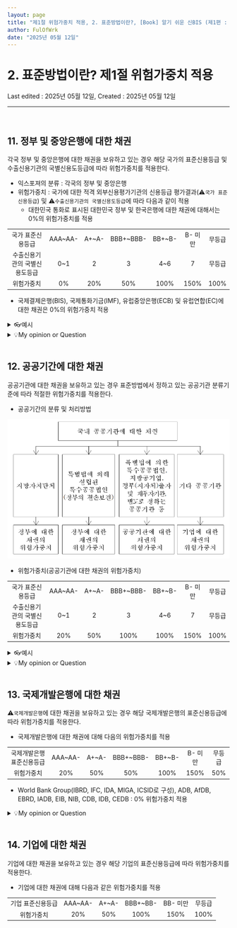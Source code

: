 ```yaml
---
layout: page
title: "제1절 위험가중치 적용, 2. 표준방법이란?, [Book] 알기 쉬운 신BIS (제1편 : 신용리스크)"
author: FulOfWrk
date: "2025년 05월 12일"
---
```


# 2. 표준방법이란? 제1절 위험가중치 적용

Last edited : 2025년 05월 12일, Created : 2025년 05월 12일

---

<br>

## 11. 정부 및 중앙은행에 대한 채권

각국 정부 및 중앙은행에 대한 채권을 보유하고 있는 경우 해당 국가의 표준신용등급 및 수출신용기관의 국별신용도등급에 따라 위험가중치를 적용한다. 

- 익스포져의 분류 : 각국의 정부 및 중앙은행
- 위험가중치 : 국가에 대한 적격 외부신용평가기관의 신용등급 평가결과(⚠️`국가 표준신용등급`) 및 ⚠️`수출신용기관의 국별신용도등급`에 따라 다음과 같이 적용
  - 대한민국 통화로 표시된 대한민국 정부 및 한국은행에 대한 채권에 대해서는 0%의 위험가중치를 적용

<table>
    <tr>
        <td align=center>국가 표준신용등급</td>
        <td align=center>AAA~AA-</td>
        <td align=center>A+~A-</td>
        <td align=center>BBB+~BBB-</td>
        <td align=center>BB+~B-</td>
        <td align=center>B- 미만</td>
        <td align=center>무등급</td>
    </tr>
    <tr>
        <td align=center>수출신용기관의 국별신용도등급</td>
        <td align=center>0~1</td>
        <td align=center>2</td>
        <td align=center>3</td>
        <td align=center>4~6</td>
        <td align=center>7</td>
        <td align=center>무등급</td>
    </tr>
    <tr>
        <td align=center>위험가중치</td>
        <td align=center>0%</td>
        <td align=center>20%</td>
        <td align=center>50%</td>
        <td align=center>100%</td>
        <td align=center>150%</td>
        <td align=center>100%</td>
    </tr>
</table>

- 국제결제은행(BIS), 국제통화기금(IMF), 유럽중앙은행(ECB) 및 유럽연합(EC)에 대한 채권은 0%의 위험가중치 적용

<details>
    <summary>👓예시</summary>
    <br>
    <ul>
        <li>
            은행이 달러화 미국재무성채권을 1,000억원 보유시
        </li>
        <blockquote>
            > 미국의 국가신용등급은 AAA(S&P)<br>
            > 상기 익스포져에 적용할 위험가중치는 0%
        </blockquote>>
        <li>
            은행이 한국은행이 발행한 통화안정증권을 1,000억원 보유시
        </li>
        <blockquote>
            > 우리나라의 국가신용등급은 A(S&P)<br>
            > 단서조항에 의해 상기 익스포져에 적용할 위험가중치는 0%
        </blockquote>
    </ul>
</details>

<details>
    <summary>💡My opinion or Question</summary>
    <br>
    <ul>
        <li>
            O.1. "국가 표준신용등급"에 대한 명확한 개념 정리 필요<br>
        </li>
        <blockquote></blockquote>>
        <li>
            O.1. "수출신용기관의 국별신용도등급"에 대한 명확한 개념 정리 필요<br>
        </li>
        <blockquote></blockquote>>
    </ul>
</details>
<br>

## 12. 공공기간에 대한 채권

공공기관에 대한 채권을 보유하고 있는 경우 표준방법에서 정하고 있는 공공기관 분류기준에 따라 적절한 위험가중치를 적용한다. 

- 공공기간의 분류 및 처리방법

![](../../../.gitbook/assets/images/risk-management/basel/book-easy-to-understand-new-bis/book-easy-to-understand-new-bis.02.01.png)

- 위험가중치(공공기관에 대한 채권의 위험가중치)

<table>
    <tr>
        <td align=center>국가 표준신용등급</td>
        <td align=center>AAA~AA-</td>
        <td align=center>A+~A-</td>
        <td align=center>BBB+~BBB-</td>
        <td align=center>BB+~B-</td>
        <td align=center>B- 미만</td>
        <td align=center>무등급</td>
    </tr>
    <tr>
        <td align=center>수출신용기관의 국별신용도등급</td>
        <td align=center>0~1</td>
        <td align=center>2</td>
        <td align=center>3</td>
        <td align=center>4~6</td>
        <td align=center>7</td>
        <td align=center>무등급</td>
    </tr>
    <tr>
        <td align=center>위험가중치</td>
        <td align=center>20%</td>
        <td align=center>50%</td>
        <td align=center>100%</td>
        <td align=center>100%</td>
        <td align=center>150%</td>
        <td align=center>100%</td>
    </tr>
</table>

<details>
    <summary>👓예시</summary>
    <br>
    <ul>
        <li>
            은행이 한국주택금융공사에 대해 100억원의 원화채권을 보유하고 있는 경우
        </li>
        <blockquote>
            > 한국주택금융공사는 특별법에 의해 설립된 특수공공법인으로서 정부의 ⚠️결손보전이 이루어짐<br>
            > 정부에 대한 채권의 위험가중치를 적용하여 0%를 적용
        </blockquote>>
        <li>
            은행이 부산교통공단에 대해 100억원의 원화채권을 보유하고 있는 경우
        </li>
        <blockquote>
            > 부산교통공단은 특별법에 의해 설립된 특수공공법인으로서 정부의 결손보전은 이루어지지 않음<br>
            > 공공기관에 대한 채권의 위험가중치를 적용<br>
            &nbsp;- 현재 국가신용등급(A등급)을 사용하는 경우 : 50% 위험가중치<br>
            &nbsp;- 수출신용기관의 국별신용도등급(0등급)을 사용하는 경우 : 20% 위험가중치
        </blockquote>
    </ul>
</details>

<details>
    <summary>💡My opinion or Question</summary>
    <br>
    <ul>
        <li>
            O.1. "결손보전"에 대한 명확한 개념 정리 필요<br>
        </li>
        <blockquote></blockquote>
        </blockquote>
    </ul>
</details>

<br>

## 13. 국제개발은행에 대한 채권

⚠️`국제개발은행`에 대한 채권을 보유하고 있는 경우 해당 국제개발은행의 표준신용등급에 따라 위험가중치를 적용한다. 

- 국제개발은행에 대한 채권에 대해 다음의 위험가중치를 적용

<table>
    <tr>
        <td align=center>국제개발은행 표준신용등급</td>
        <td align=center>AAA~AA-</td>
        <td align=center>A+~A-</td>
        <td align=center>BBB+~BBB-</td>
        <td align=center>BB+~B-</td>
        <td align=center>B- 미만</td>
        <td align=center>무등급</td>
    </tr>
    <tr>
        <td align=center>위험가중치</td>
        <td align=center>20%</td>
        <td align=center>50%</td>
        <td align=center>50%</td>
        <td align=center>100%</td>
        <td align=center>150%</td>
        <td align=center>50%</td>
    </tr>
</table>

- World Bank Group(IBRD, IFC, IDA, MIGA, ICSID로 구성), ADB, AfDB, EBRD, IADB, EIB, NIB, CDB, IDB, CEDB : 0% 위험가중치 적용

<details>
    <summary>💡My opinion or Question</summary>
    <br>
    <ul>
        <li>
            O.1. "국제개발은행"이란 무엇인가?<br>
        </li>
        <blockquote></blockquote>
        </blockquote>
    </ul>
</details>

<br>

## 14. 기업에 대한 채권

기업에 대한 채권을 보유하고 있는 경우 해당 기업의 표준신용등급에 따라 위험가중치를 적용한다. 

- 기업에 대한 채권에 대해 다음과 같은 위험가중치를 적용

<table>
    <tr>
        <td align=center>기업 표준신용등급</td>
        <td align=center>AAA~AA-</td>
        <td align=center>A+~A-</td>
        <td align=center>BBB+~BB-</td>
        <td align=center>BB- 미만</td>
        <td align=center>무등급</td>
    </tr>
    <tr>
        <td align=center>위험가중치</td>
        <td align=center>20%</td>
        <td align=center>50%</td>
        <td align=center>100%</td>
        <td align=center>150%</td>
        <td align=center>100%</td>
    </tr>
</table>

<br>

